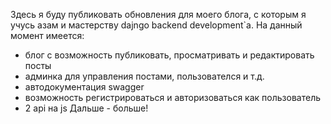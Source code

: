 Здесь я буду публиковать обновления для моего блога, с которым я учусь азам и мастерству dajngo backend development`а.
На данный момент имеется:
  * блог с возможность публиковать, просматривать и редактировать посты
  * админка для управления постами, пользователся и т.д.
  * автодокументация swagger
  * возможность регистрироваться и авторизоваться как пользователь
  * 2 api на js
Дальше - больше!
